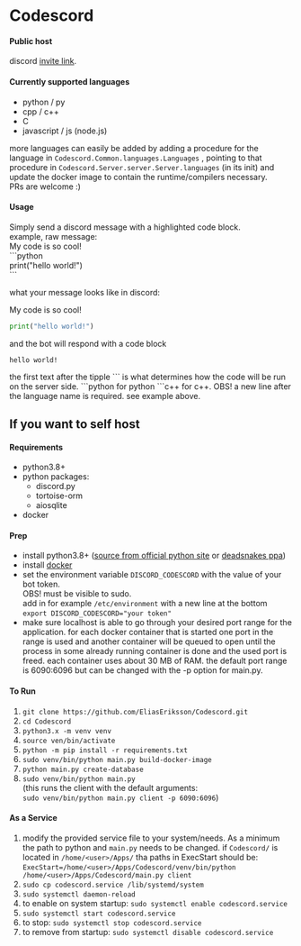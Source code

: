 # Codescord

#### Public host
discord [invite link](https://discord.com/api/oauth2/authorize?client_id=749273748934230018&permissions=2048&scope=bot).

#### Currently supported languages
* python / py
* cpp / c++
* C
* javascript / js (node.js)

more languages can easily be added by adding a procedure for the language in `Codescord.Common.languages.Languages`
, pointing to that procedure in `Codescord.Server.server.Server.languages` (in its init)
and update the docker image to contain the runtime/compilers necessary. \
PRs are welcome :)

#### Usage
Simply send a discord message with a highlighted code block.\
example, raw message: \
My code is so cool!\
\```python\
print("hello world!")\
\```

what your message looks like in discord:

My code is so cool!
```python
print("hello world!")
```

and the bot will respond with a code block

```
hello world!
```

the first text after the tipple \``` is what determines how the code will be run on the server side.
\```python for python \```c++ for c++. OBS! a new line after the language name is required. see example above.

## If you want to self host
#### Requirements
* python3.8+
* python packages:
    * discord.py
    * tortoise-orm
    * aiosqlite
* docker


#### Prep
* install python3.8+ ([source from official python site](https://www.python.org/) or [deadsnakes ppa](https://launchpad.net/~deadsnakes/+archive/ubuntu/ppa))
* install [docker](https://docs.docker.com/get-docker/)
* set the environment variable `DISCORD_CODESCORD` with the value of your bot token. \
 OBS! must be visible to sudo. \
 add in for example `/etc/environment` with a new line at the bottom `export DISCORD_CODESCORD="your token"`
* make sure localhost is able to go through your desired port range for the application. for each docker container
 that is started one port in the range is used and another container will be queued to open until the process in some
 already running container is done and the used port is freed. each container uses about 30 MB of RAM.
 the default port range is 6090:6096 but can be changed with the -p option for main.py.

#### To Run
1. `git clone https://github.com/EliasEriksson/Codescord.git`
2. `cd Codescord`
3. `python3.x -m venv venv`
4. `source ven/bin/activate`
5. `python -m pip install -r requirements.txt`
6. `sudo venv/bin/python main.py build-docker-image`
7. `python main.py create-database`
8. `sudo venv/bin/python main.py` \
   (this runs the client with the default arguments: \
   `sudo venv/bin/python main.py client -p 6090:6096`)

#### As a Service
1. modify the provided service file to your system/needs.
As a minimum the path to python and `main.py` needs to be changed.
if `Codescord/` is located in `/home/<user>/Apps/` tha paths in ExecStart should be: \
`ExecStart=/home/<user>/Apps/Codescord/venv/bin/python /home/<user>/Apps/Codescord/main.py client`
2. `sudo cp codescord.service /lib/systemd/system`
3. `sudo systemctl daemon-reload`
4. to enable on system startup: `sudo systemctl enable codescord.service`
5. `sudo systemctl start codescord.service`
6. to stop: `sudo systemctl stop codescord.service`
7. to remove from startup: `sudo systemctl disable codescord.service`

